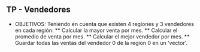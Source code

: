 ## TP - Vendedores

* OBJETIVOS: Teniendo en cuenta que existen 4 regiones y 3 vendedores en cada región:
** Calcular la mayor venta por mes.
** Calcular el promedio de venta por mes.
** Calcular el mejor vendedor por mes.
** Guardar todas las ventas del vendedor 0 de la region 0 en un 'vector'.

